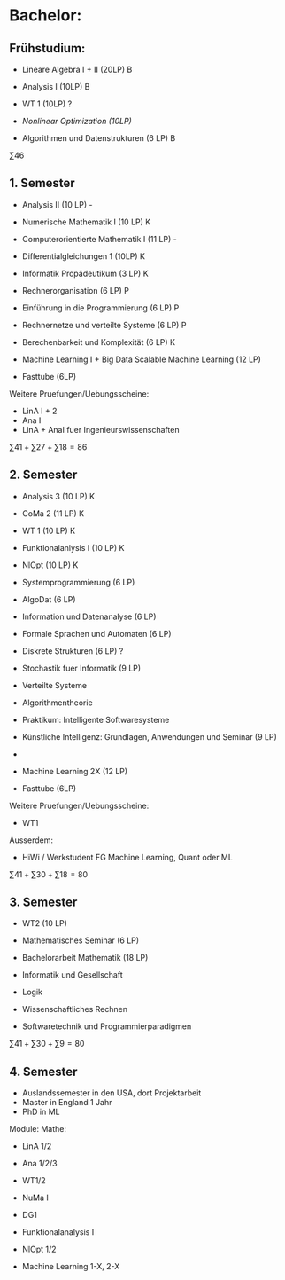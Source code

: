 # Bachelor:
## Frühstudium:
- Lineare Algebra I + II (20LP) B
- Analysis I (10LP) B
- WT 1 (10LP) ?
- *Nonlinear Optimization (10LP)*

- Algorithmen und Datenstrukturen (6 LP) B

$\sum 46$
## 1. Semester
- Analysis II (10 LP) -
- Numerische Mathematik I (10 LP) K
- Computerorientierte Mathematik I (11 LP) -
- Differentialgleichungen 1 (10LP) K

- Informatik Propädeutikum (3 LP) K
- Rechnerorganisation (6 LP) P
- Einführung in die Programmierung (6 LP) P
- Rechnernetze und verteilte Systeme (6 LP) P
- Berechenbarkeit und Komplexität (6 LP) K

- Machine Learning I + Big Data Scalable Machine Learning (12 LP) 
- Fasttube (6LP) 

Weitere Pruefungen/Uebungsscheine:
- LinA I + 2 
- Ana I
- LinA + AnaI fuer Ingenieurswissenschaften

$\sum 41 + \sum 27 + \sum 18 = 86$
## 2. Semester
- Analysis 3 (10 LP) K
- CoMa 2 (11 LP) K
- WT 1 (10 LP) K
- Funktionalanlysis I (10 LP) K
- NlOpt (10 LP) K

- Systemprogrammierung (6 LP)
- AlgoDat (6 LP)
- Information und Datenanalyse (6 LP)
- Formale Sprachen und Automaten (6 LP)
- Diskrete Strukturen (6 LP) ?
- Stochastik fuer Informatik (9 LP)
- Verteilte Systeme
- Algorithmentheorie
- Praktikum: Intelligente Softwaresysteme

- Künstliche Intelligenz: Grundlagen, Anwendungen und Seminar (9 LP)
- 

- Machine Learning 2X (12 LP)
- Fasttube (6LP)

Weitere Pruefungen/Uebungsscheine:
- WT1

Ausserdem:
- HiWi / Werkstudent FG Machine Learning, Quant oder ML

$\sum 41 + \sum 30 + \sum 18 = 80$

## 3. Semester
- WT2 (10 LP)
- Mathematisches Seminar (6 LP)
- Bachelorarbeit Mathematik (18 LP)


- Informatik und Gesellschaft
- Logik
- Wissenschaftliches Rechnen
- Softwaretechnik und Programmierparadigmen

$\sum 41 + \sum 30 + \sum 9 = 80$

## 4. Semester



- Auslandssemester in den USA, dort Projektarbeit
- Master in England 1 Jahr
- PhD in ML 


Module:
Mathe:
- LinA 1/2
- Ana 1/2/3
- WT1/2
- NuMa I
- DG1
- Funktionalanalysis I
- NlOpt 1/2

- Machine Learning 1-X, 2-X